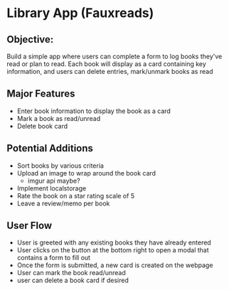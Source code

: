 # Library App (Fauxreads)

## Objective:
Build a simple app where users can complete a form to log books they've read or plan to read. Each book will display as a card containing key information, and users can delete entries, mark/unmark books as read

## Major Features
- Enter book information to display the book as a card
- Mark a book as read/unread
- Delete book card

## Potential Additions
- Sort books by various criteria
- Upload an image to wrap around the book card
  - imgur api maybe?
- Implement localstorage
- Rate the book on a star rating scale of 5
- Leave a review/memo per book

## User Flow
- User is greeted with any existing books they have already entered
- User clicks on  the button at the bottom right to open a modal that contains a form to fill out
- Once the form is submitted, a new card is created on the webpage
- User can mark the book read/unread
- user can delete a book card if desired

